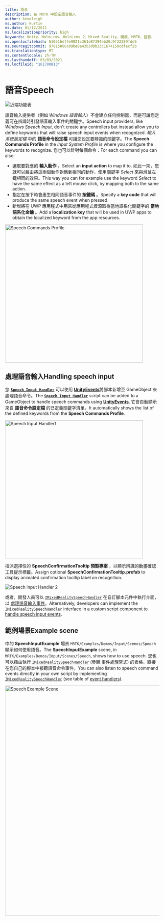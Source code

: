 ```yaml
---
title: 語音
description: 在 MRTK 中設定語音輸入
author: keveleigh
ms.author: kurtie
ms.date: 01/12/2021
ms.localizationpriority: high
keywords: Unity、HoloLens、HoloLens 2、Mixed Reality、開發、MRTK、語音、
ms.openlocfilehash: 610516df4e9821c361e87394eb30c9f22389fdd6
ms.sourcegitcommit: 97815006c09be0a43b3d9b33c1674150cdfecf2b
ms.translationtype: MT
ms.contentlocale: zh-TW
ms.lasthandoff: 03/03/2021
ms.locfileid: "101780813"
---
```

# <a name="speech"></a><span data-ttu-id="734c1-104">語音</span><span class="sxs-lookup"><span data-stu-id="734c1-104">Speech</span></span>

![近端功能表](../images/input/MRTK_Input_Speech.png)

<span data-ttu-id="734c1-106">語音輸入提供者（例如 *Windows 語音輸入*）不會建立任何控制器，而是可讓您定義可在辨識時引發語音輸入事件的關鍵字。</span><span class="sxs-lookup"><span data-stu-id="734c1-106">Speech input providers, like *Windows Speech Input*, don't create any controllers but instead allow you to define keywords that will raise speech input events when recognized.</span></span> <span data-ttu-id="734c1-107">*輸入系統設定檔* 中的 **語音命令設定檔** 可讓您設定要辨識的關鍵字。</span><span class="sxs-lookup"><span data-stu-id="734c1-107">The **Speech Commands Profile** in the *Input System Profile* is where you configure the keywords to recognize.</span></span> <span data-ttu-id="734c1-108">您也可以針對每個命令：</span><span class="sxs-lookup"><span data-stu-id="734c1-108">For each command you can also:</span></span>

- <span data-ttu-id="734c1-109">選取要對應的 **輸入動作** 。</span><span class="sxs-lookup"><span data-stu-id="734c1-109">Select an **input action** to map it to.</span></span> <span data-ttu-id="734c1-110">如此一來，您就可以藉由將這兩個動作對應到相同的動作，使用關鍵字 *Select* 來與滑鼠左鍵相同的效果。</span><span class="sxs-lookup"><span data-stu-id="734c1-110">This way you can for example use the keyword *Select* to have the same effect as a left mouse click, by mapping both to the same action.</span></span>
- <span data-ttu-id="734c1-111">指定在按下時會產生相同語音事件的 **按鍵碼** 。</span><span class="sxs-lookup"><span data-stu-id="734c1-111">Specify a **key code** that will produce the same speech event when pressed.</span></span>
- <span data-ttu-id="734c1-112">新增將在 UWP 應用程式中用來從應用程式資源取得當地語系化關鍵字的 **當地語系化金鑰** 。</span><span class="sxs-lookup"><span data-stu-id="734c1-112">Add a **localization key** that will be used in UWP apps to obtain the localized keyword from the app resources.</span></span>

<img src="../images/input/SpeechCommandsProfile.png" width="450px" alt="Speech Commands Profile">

## <a name="handling-speech-input"></a><span data-ttu-id="734c1-113">處理語音輸入</span><span class="sxs-lookup"><span data-stu-id="734c1-113">Handling speech input</span></span>

<span data-ttu-id="734c1-114">您 [**`Speech Input Handler`**](xref:Microsoft.MixedReality.Toolkit.Input.SpeechInputHandler) 可以使用 [**UnityEvents**](https://docs.unity3d.com/Manual/UnityEvents.html)將腳本新增至 GameObject 來處理語音命令。</span><span class="sxs-lookup"><span data-stu-id="734c1-114">The [**`Speech Input Handler`**](xref:Microsoft.MixedReality.Toolkit.Input.SpeechInputHandler) script can be added to a GameObject to handle speech commands using [**UnityEvents**](https://docs.unity3d.com/Manual/UnityEvents.html).</span></span> <span data-ttu-id="734c1-115">它會自動顯示來自 **語音命令設定檔** 的已定義關鍵字清單。</span><span class="sxs-lookup"><span data-stu-id="734c1-115">It automatically shows the list of the defined keywords from the **Speech Commands Profile**.</span></span>

<img src="../images/input/SpeechCommands_SpeechInputHandler1.png" width="450px" alt="Speech Input Handler1">

<span data-ttu-id="734c1-116">指派選擇性的 **SpeechConfirmationTooltip 預製專案** ，以顯示辨識的動畫確認工具提示標籤。</span><span class="sxs-lookup"><span data-stu-id="734c1-116">Assign optional **SpeechConfirmationTooltip.prefab** to display animated confirmation tooltip label on recognition.</span></span>

<img src="../images/input/SpeechCommands_SpeechInputHandler2.png" alt="Speech Input Handler 2">

<span data-ttu-id="734c1-117">或者，開發人員可以 [`IMixedRealitySpeechHandler`](xref:Microsoft.MixedReality.Toolkit.Input.IMixedRealitySpeechHandler) 在自訂腳本元件中執行介面，以 [處理語音輸入事件](InputEvents.md#input-event-interface-example)。</span><span class="sxs-lookup"><span data-stu-id="734c1-117">Alternatively, developers can implement the [`IMixedRealitySpeechHandler`](xref:Microsoft.MixedReality.Toolkit.Input.IMixedRealitySpeechHandler) interface in a custom script component to [handle speech input events](InputEvents.md#input-event-interface-example).</span></span>

## <a name="example-scene"></a><span data-ttu-id="734c1-118">範例場景</span><span class="sxs-lookup"><span data-stu-id="734c1-118">Example scene</span></span>

<span data-ttu-id="734c1-119">中的 **SpeechInputExample** 場景 `MRTK/Examples/Demos/Input/Scenes/Speech` 顯示如何使用語音。</span><span class="sxs-lookup"><span data-stu-id="734c1-119">The **SpeechInputExample** scene, in `MRTK/Examples/Demos/Input/Scenes/Speech`, shows how to use speech.</span></span> <span data-ttu-id="734c1-120">您也可以藉由執行 [`IMixedRealitySpeechHandler`](xref:Microsoft.MixedReality.Toolkit.Input.IMixedRealitySpeechHandler) (參閱 [事件處理常式](InputEvents.md)) 的表格，直接在您自己的腳本中接聽語音命令事件。</span><span class="sxs-lookup"><span data-stu-id="734c1-120">You can also listen to speech command events directly in your own script by implementing [`IMixedRealitySpeechHandler`](xref:Microsoft.MixedReality.Toolkit.Input.IMixedRealitySpeechHandler) (see table of [event handlers](InputEvents.md)).</span></span>

<img src="../images/input/SpeechExampleScene.png" width="750px" alt="Speech Example Scene">
